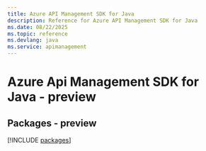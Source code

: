 ```yaml
---
title: Azure API Management SDK for Java
description: Reference for Azure API Management SDK for Java
ms.date: 08/22/2025
ms.topic: reference
ms.devlang: java
ms.service: apimanagement
---
```

# Azure Api Management SDK for Java - preview
## Packages - preview
[!INCLUDE [packages](api-management-index.md)]